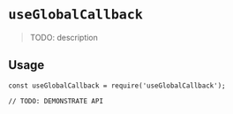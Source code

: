 # `useGlobalCallback`

> TODO: description

## Usage

```
const useGlobalCallback = require('useGlobalCallback');

// TODO: DEMONSTRATE API
```
